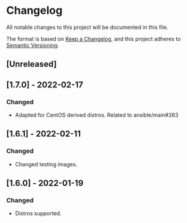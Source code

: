 # Changelog
All notable changes to this project will be documented in this file.

The format is based on [Keep a Changelog](https://keepachangelog.com/en/1.0.0/),
and this project adheres to [Semantic Versioning](https://semver.org/spec/v2.0.0.html).

## [Unreleased]

## [1.7.0] - 2022-02-17
### Changed
- Adapted for CentOS derived distros. Related to ansible/main#263

## [1.6.1] - 2022-02-11
### Changed
- Changed testing images.

## [1.6.0] - 2022-01-19
### Changed
- Distros supported.
